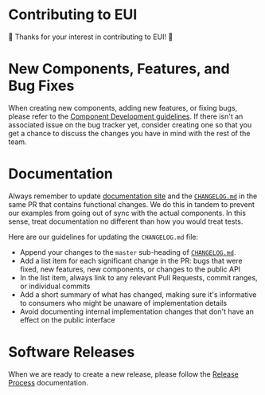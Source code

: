 # Contributing to EUI

🙌 Thanks for your interest in contributing to EUI! 🙌

# New Components, Features, and Bug Fixes

When creating new components, adding new features, or fixing bugs, please refer to the [Component Development guidelines][docs-components]. If there isn't an associated issue on the bug tracker yet, consider creating one so that you get a chance to discuss the changes you have in mind with the rest of the team.

# Documentation

Always remember to update [documentation site][docs] and the [`CHANGELOG.md`](CHANGELOG.md) in the same PR that contains functional changes. We do this in tandem to prevent our examples from going out of sync with the actual components. In this sense, treat documentation no different than how you would treat tests.

Here are our guidelines for updating the `CHANGELOG.md` file:

* Append your changes to the `master` sub-heading of [`CHANGELOG.md`](CHANGELOG.md).
* Add a list item for each significant change in the PR: bugs that were fixed, new features, new components, or changes to the public API
* In the list item, always link to any relevant Pull Requests, commit ranges, or individual commits
* Add a short summary of what has changed, making sure it's informative to consumers who might be unaware of implementation details
* Avoid documenting internal implementation changes that don't have an effect on the public interface

# Software Releases

When we are ready to create a new release, please follow the [Release Process][docs-releases] documentation.

[docs]: https://elastic.github.io/eui/
[docs-components]: wiki/component-development.md
[docs-releases]: wiki/releasing-versions.md
